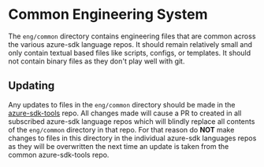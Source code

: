 # Common Engineering System

The `eng/common` directory contains engineering files that are common across the various azure-sdk language repos.
It should remain relatively small and only contain textual based files like scripts, configs, or templates. It
should not contain binary files as they don't play well with git.

## Updating

Any updates to files in the `eng/common` directory should be made in the [azure-sdk-tools](https://github.com/azure/azure-sdk-tools) repo.
All changes made will cause a PR to created in all subscribed azure-sdk language repos which will blindly replace all contents of
the `eng/common` directory in that repo. For that reason do **NOT** make changes to files in this directory in the individual azure-sdk
languages repos as they will be overwritten the next time an update is taken from the common azure-sdk-tools repo.
